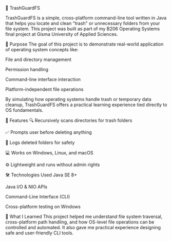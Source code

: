 🧹 TrashGuardFS

TrashGuardFS is a simple, cross-platform command-line tool written in Java that helps you locate and clean "trash" or unnecessary folders from your file system. This project was built as part of my B206 Operating Systems final project at Gisma University of Applied Sciences.

🎯 Purpose
The goal of this project is to demonstrate real-world application of operating system concepts like:

File and directory management

Permission handling

Command-line interface interaction

Platform-independent file operations

By simulating how operating systems handle trash or temporary data cleanup, TrashGuardFS offers a practical learning experience tied directly to OS fundamentals.

🚀 Features
🔍 Recursively scans directories for trash folders

✅ Prompts user before deleting anything

🧾 Logs deleted folders for safety

💻 Works on Windows, Linux, and macOS

⚙️ Lightweight and runs without admin rights

🛠 Technologies Used
Java SE 8+

Java I/O & NIO APIs

Command-Line Interface (CLI)

Cross-platform testing on Windows 

🧠 What I Learned
This project helped me understand file system traversal, cross-platform path handling, and how OS-level file operations can be controlled and automated. It also gave me practical experience designing safe and user-friendly CLI tools.

